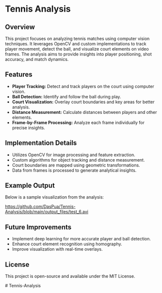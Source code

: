 # Tennis Analysis

## Overview
This project focuses on analyzing tennis matches using computer vision techniques. It leverages OpenCV and custom implementations to track player movement, detect the ball, and visualize court elements on video frames. The analysis aims to provide insights into player positioning, shot accuracy, and match dynamics.

## Features
- **Player Tracking:** Detect and track players on the court using computer vision.
- **Ball Detection:** Identify and follow the ball during play.
- **Court Visualization:** Overlay court boundaries and key areas for better analysis.
- **Distance Measurement:** Calculate distances between players and other elements.
- **Frame-by-Frame Processing:** Analyze each frame individually for precise insights.

## Implementation Details
- Utilizes OpenCV for image processing and feature extraction.
- Custom algorithms for object tracking and distance measurement.
- Court boundaries are mapped using geometric transformations.
- Data from frames is processed to generate analytical insights.

## Example Output
Below is a sample visualization from the analysis:

https://github.com/DasPua/Tennis-Analysis/blob/main/output_files/test_6.avi


## Future Improvements
- Implement deep learning for more accurate player and ball detection.
- Enhance court element recognition using homography.
- Improve visualization with real-time overlays.

## License
This project is open-source and available under the MIT License.

#   T e n n i s - A n a l y s i s  
 
